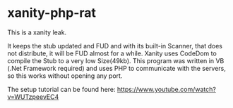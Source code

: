 # xanity-php-rat

This is a xanity leak. 

It  keeps the stub updated and FUD and with its built-in Scanner, that does not distribute, 
it will be FUD almost for a while. Xanity uses CodeDom to compile the Stub to a very low Size(49kb). 
This program was written in VB (.Net Framework required) and uses PHP to communicate with the servers, so this works without opening any port.

The setup tutorial can be found here: 
https://www.youtube.com/watch?v=WUTzpeevEC4
